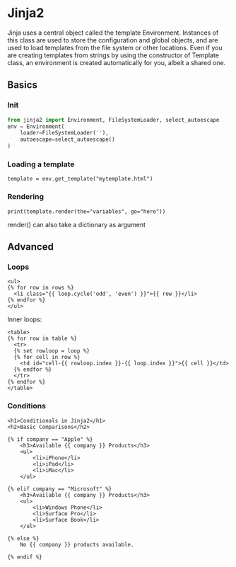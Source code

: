 # Jinja2

Jinja uses a central object called the template Environment. Instances of this class are used to store the configuration and global objects, and are used to load templates from the file system or other locations. Even if you are creating templates from strings by using the constructor of Template class, an environment is created automatically for you, albeit a shared one.

## Basics

### Init

```python
from jinja2 import Environment, FileSystemLoader, select_autoescape
env = Environment(
    loader=FileSystemLoader(''),
    autoescape=select_autoescape()
)
```

### Loading a template

```template = env.get_template("mytemplate.html")```


### Rendering

```print(template.render(the="variables", go="here"))```

render() can also take a dictionary as argument


## Advanced

### Loops

```
<ul>
{% for row in rows %}
  <li class="{{ loop.cycle('odd', 'even') }}">{{ row }}</li>
{% endfor %}
</ul>
```

Inner loops:

```
<table>
{% for row in table %}
  <tr>
  {% set rowloop = loop %}
  {% for cell in row %}
    <td id="cell-{{ rowloop.index }}-{{ loop.index }}">{{ cell }}</td>
  {% endfor %}
  </tr>
{% endfor %}
</table>

```

### Conditions

```
<h1>Conditionals in Jinja2</h1>
<h2>Basic Comparisons</h2>

{% if company == "Apple" %}
    <h3>Available {{ company }} Products</h3>
    <ul>
        <li>iPhone</li>
        <li>iPad</li>
        <li>iMac</li>
    </ul>

{% elif company == "Microsoft" %}
    <h3>Available {{ company }} Products</h3>
    <ul>
        <li>Windows Phone</li>
        <li>Surface Pro</li>
        <li>Surface Book</li>
    </ul>

{% else %}
    No {{ company }} products available.

{% endif %}
```

